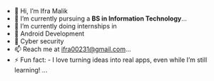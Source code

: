 - 👋 Hi, I’m  Ifra Malik
- 🌱 I’m currently pursuing a **BS in Information Technology**...
- 👀 I’m currently doing internships in
- 📱 Android Development
- 🔐 Cyber security
- 📫 Reach me at ifra00231@gmail.com...
- ⚡ Fun fact: -  I love turning ideas into real apps, even while I’m still learning! ...

<!---
ifra489/ifra489 is a ✨ special ✨ repository because its `README.md` (this file) appears on your GitHub profile.
You can click the Preview link to take a look at your changes.
--->
